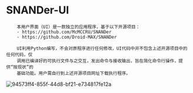 # SNANDer-UI
        本用户界面（UI）是一款独立的应用程序，基于以下开源项目：
        - https://github.com/McMCCRU/SNANDer
        - https://github.com/Droid-MAX/SNANDer
        
        UI利用Python编写，不会对原程序进行任何修改，UI代码中并不包含上述开源项目中的任何代码，仅
        调用已编译好的可执行文件与之交互，发出命令与接收输出，旨在简化命令行操作，提供“按现状”的
        基础功能。用户需自行到上述开源项目网址下载执行程序。
        

![94573ff4-855f-44d8-bf21-e734817fe12a](https://github.com/user-attachments/assets/fe961831-e838-4646-98ac-c05a959362f0)
